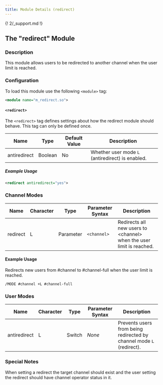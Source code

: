 ```yaml
---
title: Module Details (redirect)
---
```


{! 2/_support.md !}

## The "redirect" Module

### Description

This module allows users to be redirected to another channel when the user limit is reached.

### Configuration

To load this module use the following `<module>` tag:

```xml
<module name="m_redirect.so">
```

#### `<redirect>`

The `<redirect>` tag defines settings about how the redirect module should behave. This tag can only be defined once.

Name         | Type    | Default Value | Description
------------ | ------- | ------------- | -----------
antiredirect | Boolean | No            | Whether user mode `L` (antiredirect) is enabled.

##### Example Usage

```xml
<redirect antiredirect="yes">
```

### Channel Modes

Name     | Character | Type      | Parameter Syntax | Description
-------- | --------- | --------- | ---------------- | -----------
redirect | L         | Parameter | `<channel>`      | Redirects all new users to &lt;channel&gt; when the user limit is reached.

#### Example Usage

Redirects new users from #channel to #channel-full when the user limit is reached.

```plaintext
/MODE #channel +L #channel-full
```

### User Modes

Name         | Character | Type   | Parameter Syntax | Description
------------ | --------- | ------ | ---------------- | -----------
antiredirect | L         | Switch | *None*           | Prevents users from being redirected by channel mode `L` (redirect).

### Special Notes

When setting a redirect the target channel should exist and the user setting the redirect should have channel operator status in it.
